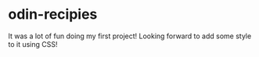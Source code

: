 # odin-recipies
It was a lot of fun doing my first project!
Looking forward to add some style to it using CSS!
